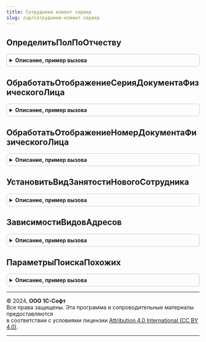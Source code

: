 ```yaml
---
title: Сотрудники клиент сервер
slug: zup/сотрудники-клиент-сервер
---
```



## ОпределитьПолПоОтчеству
<details style="margin: 1em 0; padding: 0.5em; border: 1px solid #ccc; border-radius: 6px;">

<summary style="font-weight: bold; cursor: pointer;">Описание, пример вызова</summary>

```bsl

// Функция определяет пол физлица по его отчеству.
// Параметр:
// 		ОтчествоРаботника - отчество работника.
//
Функция ОпределитьПолПоОтчеству(ОтчествоРаботника) Экспорт
```

Пример вызова
```bsl
Результат = СотрудникиКлиентСервер.ОпределитьПолПоОтчеству(ОтчествоРаботника) 
```
</details>

## ОбработатьОтображениеСерияДокументаФизическогоЛица
<details style="margin: 1em 0; padding: 0.5em; border: 1px solid #ccc; border-radius: 6px;">

<summary style="font-weight: bold; cursor: pointer;">Описание, пример вызова</summary>

```bsl

Процедура ОбработатьОтображениеСерияДокументаФизическогоЛица(ВидДокумента, Серия ,Элемент, Форма) Экспорт
```

Пример вызова
```bsl
СотрудникиКлиентСервер.ОбработатьОтображениеСерияДокументаФизическогоЛица(ВидДокумента, Серия, Элемент, Форма) 
```
</details>

## ОбработатьОтображениеНомерДокументаФизическогоЛица
<details style="margin: 1em 0; padding: 0.5em; border: 1px solid #ccc; border-radius: 6px;">

<summary style="font-weight: bold; cursor: pointer;">Описание, пример вызова</summary>

```bsl

Процедура ОбработатьОтображениеНомерДокументаФизическогоЛица(ВидДокумента, Номер ,Элемент, Форма) Экспорт
```

Пример вызова
```bsl
СотрудникиКлиентСервер.ОбработатьОтображениеНомерДокументаФизическогоЛица(ВидДокумента, Номер, Элемент, Форма) 
```
</details>

## УстановитьВидЗанятостиНовогоСотрудника
<details style="margin: 1em 0; padding: 0.5em; border: 1px solid #ccc; border-radius: 6px;">

<summary style="font-weight: bold; cursor: pointer;">Описание, пример вызова</summary>

```bsl

Процедура УстановитьВидЗанятостиНовогоСотрудника(Форма) Экспорт
```

Пример вызова
```bsl
СотрудникиКлиентСервер.УстановитьВидЗанятостиНовогоСотрудника(Форма) 
```
</details>

## ЗависимостиВидовАдресов
<details style="margin: 1em 0; padding: 0.5em; border: 1px solid #ccc; border-radius: 6px;">

<summary style="font-weight: bold; cursor: pointer;">Описание, пример вызова</summary>

```bsl

Функция ЗависимостиВидовАдресов() Экспорт
```

Пример вызова
```bsl
Результат = СотрудникиКлиентСервер.ЗависимостиВидовАдресов() 
```
</details>

## ПараметрыПоискаПохожих
<details style="margin: 1em 0; padding: 0.5em; border: 1px solid #ccc; border-radius: 6px;">

<summary style="font-weight: bold; cursor: pointer;">Описание, пример вызова</summary>

```bsl

// Возвращает структуру параметров поиска похожих физических лиц.
//
// Возвращаемое значение:
//  Структура:
//   * Ссылка - СправочникСсылка.ФизическиеЛица -
//   * Фамилия - Строка -
//   * Имя - Строка -
//   * Отчество - Строка -
//   * УточнениеНаименования - Строка -
//   * Телефон - Строка -
//   * EMail - Строка -
//	 * ФИОПолностью - Булево - проверять полное совпадение ФИО (и возможно уточнения).
//	 * ТочноеСовпадение - Булево- полное совпадение фамилии, имени и отчества.
//	 * ОбязательноЗаполненноеФИО - Булево - если Истина, то поиск будет выполняться только при заполненном ФИО.
Функция ПараметрыПоискаПохожих() Экспорт
```

Пример вызова
```bsl
Результат = СотрудникиКлиентСервер.ПараметрыПоискаПохожих() 
```
</details>

---

© 2024, **ООО 1С-Софт**  
Все права защищены. Эта программа и сопроводительные материалы предоставляются  
в соответствии с условиями лицензии [Attribution 4.0 International (CC BY 4.0)](https://creativecommons.org/licenses/by/4.0/legalcode).

---
